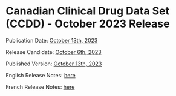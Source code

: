 # Canadian Clinical Drug Data Set (CCDD) - October 2023 Release
 
Publication Date: [October 13th, 2023](https://tgateway.infoway-inforoute.ca/ccdd.html?id=2.16.840.1.113883.2.20.6.1&versionid=20231013)
 
Release Candidate: [October 6th, 2023](https://github.com/hres/formulary/tree/folder_reorg/releases/20231006)
 
Published Version: [October 13th, 2023](https://tgateway.infoway-inforoute.ca/ccdd.html?id=2.16.840.1.113883.2.20.6.1&versionid=20231013)
 
English Release Notes: [here](https://infoscribe.infoway-inforoute.ca/display/CCDD/20231013)
 
French Release Notes: [here](https://infoscribe.infoway-inforoute.ca/display/RCM/20231013)